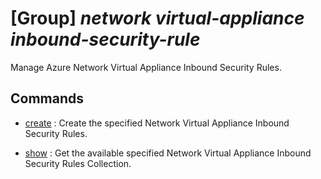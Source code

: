 # [Group] _network virtual-appliance inbound-security-rule_

Manage Azure Network Virtual Appliance Inbound Security Rules.

## Commands

- [create](/Commands/network/virtual-appliance/inbound-security-rule/_create.md)
: Create the specified Network Virtual Appliance Inbound Security Rules.

- [show](/Commands/network/virtual-appliance/inbound-security-rule/_show.md)
: Get the available specified Network Virtual Appliance Inbound Security Rules Collection.

